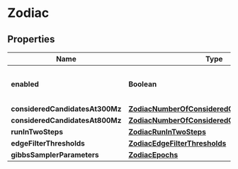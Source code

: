 # Zodiac

## Properties
Name | Type | Description | Notes
------------ | ------------- | ------------- | -------------
**enabled** | **Boolean** | tags whether the tool is enabled |  [optional]
**consideredCandidatesAt300Mz** | [**ZodiacNumberOfConsideredCandidatesAt300Mz**](ZodiacNumberOfConsideredCandidatesAt300Mz.md) |  |  [optional]
**consideredCandidatesAt800Mz** | [**ZodiacNumberOfConsideredCandidatesAt800Mz**](ZodiacNumberOfConsideredCandidatesAt800Mz.md) |  |  [optional]
**runInTwoSteps** | [**ZodiacRunInTwoSteps**](ZodiacRunInTwoSteps.md) |  |  [optional]
**edgeFilterThresholds** | [**ZodiacEdgeFilterThresholds**](ZodiacEdgeFilterThresholds.md) |  |  [optional]
**gibbsSamplerParameters** | [**ZodiacEpochs**](ZodiacEpochs.md) |  |  [optional]
